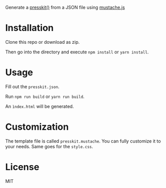 Generate a [presskit()](http://www.dopresskit()) from a JSON file using [mustache.js](http://mustache.github.io)

# Installation

Clone this repo or download as zip.

Then go into the directory and execute `npm install` or `yarn install`.

# Usage

Fill out the `presskit.json`.

Run `npm run build` or `yarn run build`.

An `ìndex.html` will be generated.

# Customization

The template file is called `presskit.mustache`. You can fully customize it to your needs. Same goes for the `style.css`.

# License

MIT
